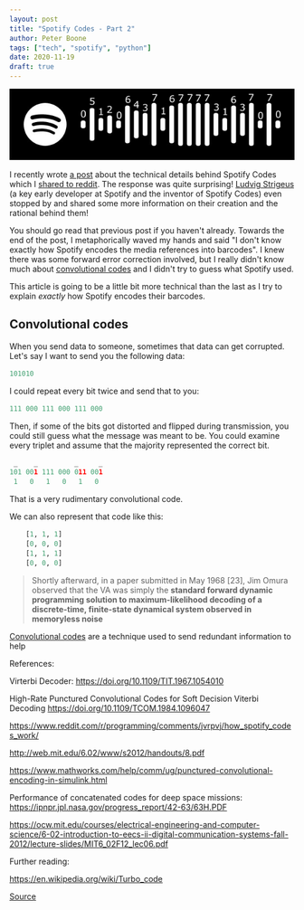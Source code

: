 ```yaml
---
layout: post
title: "Spotify Codes - Part 2"
author: Peter Boone
tags: ["tech", "spotify", "python"]
date: 2020-11-19
draft: true
---
```


![spotify code with heights labeled](/imgs/spotify-2/spotify_track_6vQN2a9QSgWcm74KEZYfDL_labeled.png)

I recently wrote [a post](/posts/2020-11-10-spotify-codes) about the technical details behind Spotify Codes which I [shared to reddit](https://www.reddit.com/r/programming/comments/jvrpvj/how_spotify_codes_work/). The response was quite surprising! [Ludvig Strigeus](https://en.wikipedia.org/wiki/Ludvig_Strigeus) (a key early developer at Spotify and the inventor of Spotify Codes) even stopped by and shared some more information on their creation and the rational behind them!

You should go read that previous post if you haven't already. Towards the end of the post, I metaphorically waved my hands and said "I don't know exactly how Spotify encodes the media references into barcodes". I knew there was some forward error correction involved, but I really didn't know much about [convolutional codes][1] and I didn't try to guess what Spotify used.

This article is going to be a little bit more technical than the last as I try to explain _exactly_ how Spotify encodes their barcodes.

## Convolutional codes

When you send data to someone, sometimes that data can get corrupted. Let's say I want to send you the following data:

```python
101010
```

I could repeat every bit twice and send that to you:

```python
111 000 111 000 111 000
```

Then, if some of the bits got distorted and flipped during transmission, you could still guess what the message was meant to be. You could examine every triplet and assume that the majority represented the correct bit.

```python
 _    _         _     _
101 001 111 000 011 001
 1   0   1   0   1   0
```

That is a very rudimentary convolutional code.




We can also represent that code like this:

```python
    [1, 1, 1]
    [0, 0, 0]
    [1, 1, 1]
    [0, 0, 0]
```

> Shortly afterward, in a paper submitted in May 1968 [23], Jim Omura observed that the VA was
simply the __standard forward dynamic programming solution to maximum-likelihood decoding
of a discrete-time, finite-state dynamical system observed in memoryless noise__

[Convolutional codes](https://en.wikipedia.org/wiki/Convolutional_code) are a technique used to send redundant information to help

References:

Virterbi Decoder: https://doi.org/10.1109/TIT.1967.1054010

High-Rate Punctured Convolutional Codes for Soft Decision Viterbi Decoding https://doi.org/10.1109/TCOM.1984.1096047

https://www.reddit.com/r/programming/comments/jvrpvj/how_spotify_codes_work/

http://web.mit.edu/6.02/www/s2012/handouts/8.pdf

https://www.mathworks.com/help/comm/ug/punctured-convolutional-encoding-in-simulink.html

Performance of concatenated codes for deep space missions: https://ipnpr.jpl.nasa.gov/progress_report/42-63/63H.PDF

https://ocw.mit.edu/courses/electrical-engineering-and-computer-science/6-02-introduction-to-eecs-ii-digital-communication-systems-fall-2012/lecture-slides/MIT6_02F12_lec06.pdf

[1]: https://en.wikipedia.org/wiki/Convolutional_code "Convolutional codes"

Further reading:

https://en.wikipedia.org/wiki/Turbo_code

[Source](https://github.com/boonepeter/boonepeter.github.io/tree/master/content/posts/2020-11-10-spotify-codes.md)